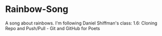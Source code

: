# Rainbow-Song
A song about rainbows.
I'm following Daniel Shiffman's class:
  1.6: Cloning Repo and Push/Pull - Git and GitHub for Poets
